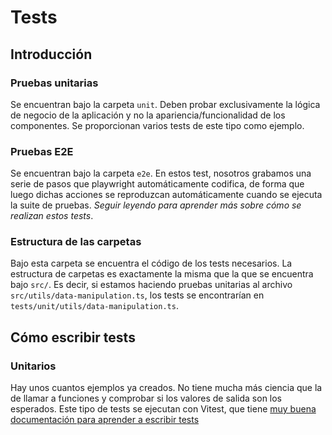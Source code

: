 # Tests

## Introducción

### Pruebas unitarias

Se encuentran bajo la carpeta `unit`. Deben probar exclusivamente la lógica de
negocio de la aplicación y no la apariencia/funcionalidad de los componentes.
Se proporcionan varios tests de este tipo como ejemplo.

### Pruebas E2E

Se encuentran bajo la carpeta `e2e`. En estos test, nosotros grabamos una serie
de pasos que playwright automáticamente codifica, de forma que luego
dichas acciones se reproduzcan automáticamente cuando se ejecuta la suite de
pruebas. *Seguir leyendo para aprender más sobre cómo se realizan estos tests*.

### Estructura de las carpetas

Bajo esta carpeta se encuentra el código de los tests necesarios. La estructura
de carpetas es exactamente la misma que la que se encuentra bajo `src/`. Es decir,
si estamos haciendo pruebas unitarias al archivo `src/utils/data-manipulation.ts`,
los tests se encontrarían en `tests/unit/utils/data-manipulation.ts`.

## Cómo escribir tests

### Unitarios

Hay unos cuantos ejemplos ya creados. No tiene mucha más ciencia
que la de llamar a funciones y comprobar si los valores de salida
son los esperados. Este tipo de tests se ejecutan con Vitest, que tiene
[muy buena documentación para aprender a escribir tests](https://vitest.dev/guide/)
